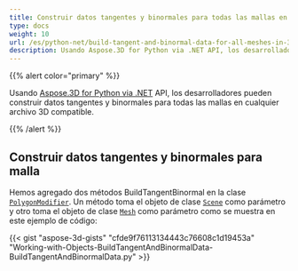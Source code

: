 ```yaml
---
title: Construir datos tangentes y binormales para todas las mallas en el modelo 3D
type: docs
weight: 10
url: /es/python-net/build-tangent-and-binormal-data-for-all-meshes-in-3d-model/
description: Usando Aspose.3D for Python via .NET API, los desarrolladores pueden construir datos tangentes y binormales para todas las mallas en cualquier archivo 3D compatible.
---
```

{{% alert color="primary" %}}

Usando [Aspose.3D for Python via .NET](http://products.aspose.com/3d/net) API, los desarrolladores pueden construir datos tangentes y binormales para todas las mallas en cualquier archivo 3D compatible.

{{% /alert %}}
##  **Construir datos tangentes y binormales para malla**
Hemos agregado dos métodos BuildTangentBinormal en la clase [`PolygonModifier`](https://reference.aspose.com/3d/net/aspose.threed.entities/polygonmodifier). Un método toma el objeto de clase [`Scene`](https://reference.aspose.com/3d/net/aspose.threed/scene) como parámetro y otro toma el objeto de clase [`Mesh`](https://reference.aspose.com/3d/net/aspose.threed.entities/mesh) como parámetro como se muestra en este ejemplo de código:

{{< gist "aspose-3d-gists" "cfde9f76113134443c76608c1d19453a" "Working-with-Objects-BuildTangentAndBinormalData-BuildTangentAndBinormalData.py" >}}
